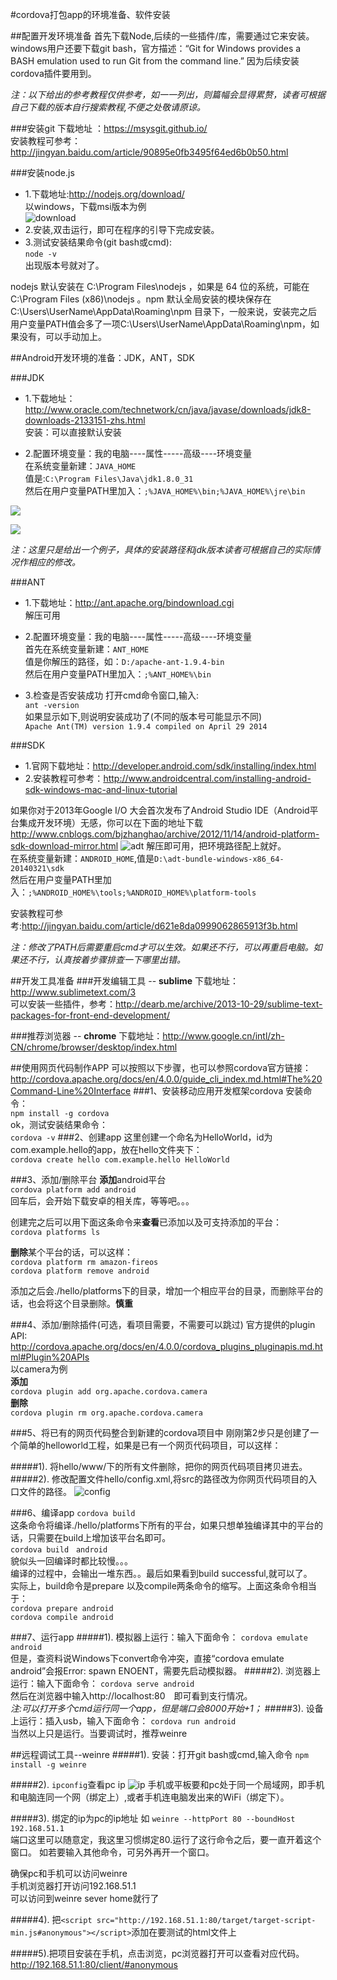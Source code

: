 #cordova打包app的环境准备、软件安装


##配置开发环境准备
首先下载Node,后续的一些插件/库，需要通过它来安装。 windows用户还要下载git bash，官方描述：“Git for Windows provides a BASH emulation used to run Git from the command line.” 因为后续安装cordova插件要用到。

*注：以下给出的参考教程仅供参考，如一一列出，则篇幅会显得累赘，读者可根据自己下载的版本自行搜索教程,不便之处敬请原谅。*

###安装git
下载地址 ：https://msysgit.github.io/<br>
安装教程可参考：http://jingyan.baidu.com/article/90895e0fb3495f64ed6b0b50.html

###安装node.js
 * 1.下载地址:http://nodejs.org/download/<br>
以windows，下载msi版本为例<br>
![download](Image.png)
 * 2.安装,双击运行，即可在程序的引导下完成安装。
 * 3.测试安装结果命令(git bash或cmd):<br>
`node -v`<br>
出现版本号就对了。

nodejs 默认安装在 C:\Program Files\nodejs ，如果是 64 位的系统，可能在 C:\Program Files (x86)\nodejs 。npm 默认全局安装的模块保存在 C:\Users\UserName\AppData\Roaming\npm 目录下，一般来说，安装完之后用户变量PATH值会多了一项C:\Users\UserName\AppData\Roaming\npm，如果没有，可以手动加上。


##Android开发环境的准备：JDK，ANT，SDK

###JDK
 * 1.下载地址：http://www.oracle.com/technetwork/cn/java/javase/downloads/jdk8-downloads-2133151-zhs.html<br>
安装：可以直接默认安装

 * 2.配置环境变量：我的电脑----属性-----高级----环境变量<br>
在系统变量新建：`JAVA_HOME`<br>
值是:`C:\Program Files\Java\jdk1.8.0_31`<br>
然后在用户变量PATH里加入：`;%JAVA_HOME%\bin;%JAVA_HOME%\jre\bin`

![](Image4.png)

![](Image5.png)

*注：这里只是给出一个例子，具体的安装路径和jdk版本读者可根据自己的实际情况作相应的修改。*

###ANT
 * 1.下载地址：http://ant.apache.org/bindownload.cgi<br>
解压可用

 * 2.配置环境变量：我的电脑----属性-----高级----环境变量<br>
首先在系统变量新建：`ANT_HOME`<br>
值是你解压的路径，如：`D:/apache-ant-1.9.4-bin`<br>
然后在用户变量PATH里加入：`;%ANT_HOME%\bin`

 * 3.检查是否安装成功
打开cmd命令窗口,输入:<br>
 `ant -version`<br>
如果显示如下,则说明安装成功了(不同的版本号可能显示不同)<br>
`Apache Ant(TM) version 1.9.4 compiled on April 29 2014`


###SDK
 * 1.官网下载地址：http://developer.android.com/sdk/installing/index.html
 * 2.安装教程可参考：http://www.androidcentral.com/installing-android-sdk-windows-mac-and-linux-tutorial

如果你对于2013年Google I/O 大会首次发布了Android Studio IDE（Android平台集成开发环境）无感，你可以在下面的地址下载<br>
http://www.cnblogs.com/bjzhanghao/archive/2012/11/14/android-platform-sdk-download-mirror.html
![adt](Image3.png)
解压即可用，把环境路径配上就好。<br>
在系统变量新建：`ANDROID_HOME`,值是`D:\adt-bundle-windows-x86_64-20140321\sdk`<br>
然后在用户变量PATH里加入：`;%ANDROID_HOME%\tools;%ANDROID_HOME%\platform-tools`

安装教程可参考:http://jingyan.baidu.com/article/d621e8da0999062865913f3b.html

*注：修改了PATH后需要重启cmd才可以生效。如果还不行，可以再重启电脑。如果还不行，认真按着步骤排查一下哪里出错。*

##开发工具准备
###开发编辑工具 -- **sublime**
下载地址：http://www.sublimetext.com/3<br>
可以安装一些插件，参考：http://dearb.me/archive/2013-10-29/sublime-text-packages-for-front-end-development/

###推荐浏览器 -- **chrome**
下载地址：http://www.google.cn/intl/zh-CN/chrome/browser/desktop/index.html


##使用网页代码制作APP
可以按照以下步骤，也可以参照cordova官方链接：
http://cordova.apache.org/docs/en/4.0.0/guide_cli_index.md.html#The%20Command-Line%20Interface
###1、安装移动应用开发框架cordova
安装命令：<br>
`npm install -g cordova`<br>
ok，测试安装结果命令：<br>
`cordova -v`
###2、创建app
这里创建一个命名为HelloWorld，id为com.example.hello的app，放在hello文件夹下：<br>
`cordova create hello com.example.hello HelloWorld`

###3、添加/删除平台
**添加**android平台<br>
`cordova platform add android`<br>
回车后，会开始下载安卓的相关库，等等吧。。。<br>

创建完之后可以用下面这条命令来**查看**已添加以及可支持添加的平台：<br>
`cordova platforms ls`<br>

**删除**某个平台的话，可以这样：<br>
`cordova platform rm amazon-fireos`<br>
`cordova platform remove android`<br>

添加之后会./hello/platforms下的目录，增加一个相应平台的目录，而删除平台的话，也会将这个目录删除。**慎重**

###4、添加/删除插件(可选，看项目需要，不需要可以跳过)
官方提供的plugin API:<br>
http://cordova.apache.org/docs/en/4.0.0/cordova_plugins_pluginapis.md.html#Plugin%20APIs<br>
以camera为例<br>
**添加**<br>
`cordova plugin add org.apache.cordova.camera`<br>
**删除**<br>
`cordova plugin rm org.apache.cordova.camera`<br>

###5、将已有的网页代码整合到新建的cordova项目中
刚刚第2步只是创建了一个简单的helloworld工程，如果是已有一个网页代码项目，可以这样：

#####1). 将hello/www/下的所有文件删除，把你的网页代码项目拷贝进去。
#####2). 修改配置文件hello/config.xml,将src的路径改为你网页代码项目的入口文件的路径。
![config](Image2.png)

###6、编译app
`cordova build`<br>
这条命令将编译./hello/platforms下所有的平台，如果只想单独编译其中的平台的话，只需要在build上增加该平台名即可。<br>
`cordova build　android`<br>
貌似头一回编译时都比较慢。。。<br>
编译的过程中，会输出一堆东西。。最后如果看到build successful,就可以了。<br>
实际上，build命令是prepare 以及compile两条命令的缩写。上面这条命令相当于：<br>
 `cordova prepare android`<br>
 `cordova compile android`<br>

###7、运行app
#####1). 模拟器上运行：输入下面命令：
`cordova emulate android`<br>
但是，查资料说Windows下convert命令冲突，直接“cordova emulate android”会报Error: spawn ENOENT，需要先启动模拟器。
#####2). 浏览器上运行：输入下面命令：
`cordova serve android`<br>
然后在浏览器中输入http://localhost:80　即可看到支行情况。<br>
*注:可以打开多个cmd运行同一个app，但是端口会8000开始+1；*
#####3). 设备上运行：插入usb，输入下面命令：
`cordova run android`<br>
当然以上只是运行。当要调试时，推荐weinre

##远程调试工具--weinre
#####1). 安装：打开git bash或cmd,输入命令
`npm install -g weinre` 

#####2). `ipconfig`查看pc ip 
![ip](Image1.png)
手机或平板要和pc处于同一个局域网，即手机和电脑连同一个网（绑定上）,或者手机连电脑发出来的WiFi（绑定下）。

#####3). 绑定的ip为pc的ip地址
如 `weinre --httpPort 80 --boundHost 192.168.51.1`<br>
端口这里可以随意定，我这里习惯绑定80.运行了这行命令之后，要一直开着这个窗口。
如若要输入其他命令，可另外再开一个窗口。

确保pc和手机可以访问weinre<br>
手机浏览器打开访问192.168.51.1<br>
可以访问到weinre sever home就行了<br>

#####4). 把`<script src="http://192.168.51.1:80/target/target-script-min.js#anonymous"></script>`添加在要测试的html文件上

#####5).把项目安装在手机，点击浏览，pc浏览器打开可以查看对应代码。<br>
http://192.168.51.1:80/client/#anonymous
